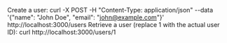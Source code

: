 Create a user:
curl -X POST -H "Content-Type: application/json" --data '{"name": "John Doe", "email": "john@example.com"}' http://localhost:3000/users
Retrieve a user (replace 1 with the actual user ID):
curl http://localhost:3000/users/1
